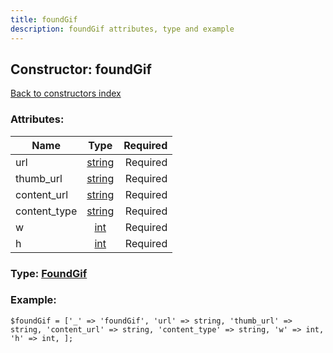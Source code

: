 ```yaml
---
title: foundGif
description: foundGif attributes, type and example
---
```

## Constructor: foundGif  
[Back to constructors index](index.md)



### Attributes:

| Name     |    Type       | Required |
|----------|:-------------:|---------:|
|url|[string](../types/string.md) | Required|
|thumb\_url|[string](../types/string.md) | Required|
|content\_url|[string](../types/string.md) | Required|
|content\_type|[string](../types/string.md) | Required|
|w|[int](../types/int.md) | Required|
|h|[int](../types/int.md) | Required|



### Type: [FoundGif](../types/FoundGif.md)


### Example:

```
$foundGif = ['_' => 'foundGif', 'url' => string, 'thumb_url' => string, 'content_url' => string, 'content_type' => string, 'w' => int, 'h' => int, ];
```